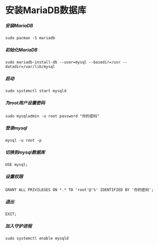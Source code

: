 # 安装MariaDB数据库

##### 安装MariaDB

`sudo pacman -S mariadb`



##### 初始化MariaDB

`sudo mariadb-install-db --user=mysql --basedir=/usr --datadir=/var/lib/mysql`



##### 启动

`sudo systemctl start mysqld`



##### 为root用户设置密码

`sudo mysqladmin -u root password "你的密码"`



##### 登录mysql

`mysql -u root -p`



##### 切换到mysql数据库

`USE mysql;`



##### 设置权限

`GRANT ALL PRIVILEGES ON *.* TO 'root'@'%' IDENTIFIED BY '你的密码';`



##### 退出

`EXIT;`



##### 加入守护进程

`sudo systemctl enable mysqld`